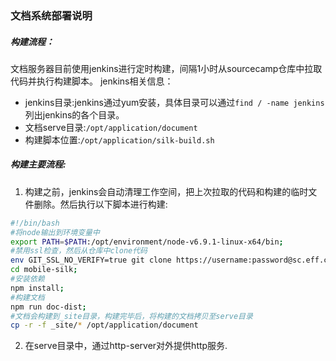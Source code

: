 ### 文档系统部署说明

##### 构建流程：
文档服务器目前使用jenkins进行定时构建，间隔1小时从sourcecamp仓库中拉取代码并执行构建脚本。
jenkins相关信息：
- jenkins目录:jenkins通过yum安装，具体目录可以通过```find / -name jenkins```列出jenkins的各个目录。
- 文档serve目录:```/opt/application/document```
- 构建脚本位置:```/opt/application/silk-build.sh```

##### 构建主要流程:
1. 构建之前，jenkins会自动清理工作空间，把上次拉取的代码和构建的临时文件删除。然后执行以下脚本进行构建:
```bash
#!/bin/bash
#将node输出到环境变量中
export PATH=$PATH:/opt/environment/node-v6.9.1-linux-x64/bin;
#禁用ssl检查，然后从仓库中clone代码
env GIT_SSL_NO_VERIFY=true git clone https://username:password@sc.eff.com:3721/jingoal/mobile-silk;
cd mobile-silk;
#安装依赖
npm install;
#构建文档
npm run doc-dist;
#文档会构建到_site目录，构建完毕后，将构建的文档拷贝至serve目录
cp -r -f _site/* /opt/application/document
```
2. 在serve目录中，通过http-server对外提供http服务.
